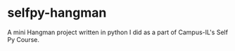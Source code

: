 # selfpy-hangman
A mini Hangman project written in python I did as a part of Campus-IL's Self Py Course.
